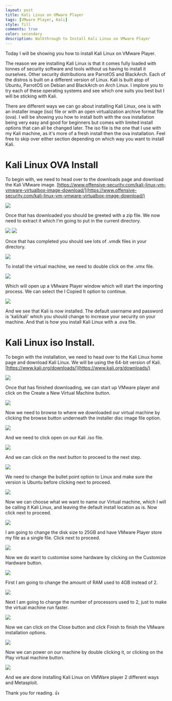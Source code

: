 ```yaml
---
layout: post
title: Kali Linux on VMware Player
tags: [VMware Player, Kali]
style: fill
comments: true
color: secondary
description: Walkthrough to Install Kali Linux on VMware Player
---
```


Today I will be showing you how to install Kali Linux on VMware Player.

The reason we are installing Kali Linux is that it comes fully loaded with tonnes of security software and tools without us having to install it ourselves. Other security distributions are ParrotOS and BlackArch. Each of the distros is built on a different version of Linux. Kali is built atop of Ubuntu, ParrotOS on Debian and BlackArch on Arch Linux. I implore you to try each of these operating systems and see which one suits you best but I will be sticking with Kali.

There are different ways we can go about installing Kali Linux, one is with an installer image (iso) file or with an open virtualization archive format file (ova). I will be showing you how to install both with the ova installation being very easy and good for beginners but comes with limited install options that can all be changed later. The iso file is the one that I use with my Kali machine, as it's more of a fresh install then the ova installation. Feel free to skip over either section depending on which way you want to install Kali.

# Kali Linux OVA Install

To begin with, we need to head over to the downloads page and download the Kali VMware image.
[https://www.offensive-security.com/kali-linux-vm-vmware-virtualbox-image-download/](https://www.offensive-security.com/kali-linux-vm-vmware-virtualbox-image-download/)

![](/assets/posts/kali-on-vmware/picture5.png)

Once that has downloaded you should be greeted with a zip file. We now need to extract it which I'm going to put in the current directory.

![](/assets/posts/kali-on-vmware/picture6.png)
![](/assets/posts/kali-on-vmware/picture7.png)

Once that has completed you should see lots of .vmdk files in your directory.

![](/assets/posts/kali-on-vmware/picture8.png)

To install the virtual machine, we need to double click on the .vmx file.

![](/assets/posts/kali-on-vmware/picture9.png)

Which will open up a VMware Player window which will start the importing process. We can select the I Copied It option to continue.

![](/assets/posts/kali-on-vmware/picture10.png)

And we see that Kali is now installed. The default username and password is 'kali/kali' which you should change to increase your security on your machine. And that is how you install Kali Linux with a .ova file.

# Kali Linux iso Install.

To begin with the installation, we need to head over to the Kali Linux home page and download Kali Linux. We will be using the 64-bit version of Kali.
[https://www.kali.org/downloads/](https://www.kali.org/downloads/)

![](/assets/posts/kali-on-vmware/picture11.png)

Once that has finished downloading, we can start up VMware player and click on the Create a New Virtual Machine button.

![](/assets/posts/kali-on-vmware/picture12.png)

Now we need to browse to where we downloaded our virtual machine by clicking the browse button underneath the installer disc image file option.

![](/assets/posts/kali-on-vmware/picture13.png)

And we need to click open on our Kali .iso file.

![](/assets/posts/kali-on-vmware/picture14.png)

And we can click on the next button to proceed to the next step.

![](/assets/posts/kali-on-vmware/picture15.png)

We need to change the bullet point option to Linux and make sure the version is Ubuntu before clicking next to proceed.

![](/assets/posts/kali-on-vmware/picture16.png)

Now we can choose what we want to name our Virtual machine, which I will be calling it Kali Linux, and leaving the default install location as is. Now click next to proceed.

![](/assets/posts/kali-on-vmware/picture17.png)

I am going to change the disk size to 25GB and have VMware Player store my file as a single file. Click next to proceed.

![](/assets/posts/kali-on-vmware/picture18.png)

Now we do want to customise some hardware by clicking on the Customize Hardware button.

![](/assets/posts/kali-on-vmware/picture19.png)

First I am going to change the amount of RAM used to 4GB instead of 2.

![](/assets/posts/kali-on-vmware/picture20.png)

Next I am going to change the number of processors used to 2, just to make the virtual machine run faster.

![](/assets/posts/kali-on-vmware/picture21.png)

Now we can click on the Close button and click Finish to finish the VMware installation options.

![](/assets/posts/kali-on-vmware/picture23.png)

Now we can power on our machine by double clicking it, or clicking on the Play virtual machine button.

![](/assets/posts/kali-on-vmware/picture24.png)

And we are done installing Kali Linux on VMWare player 2 different ways and Metasploit.

Thank you for reading. :+1: